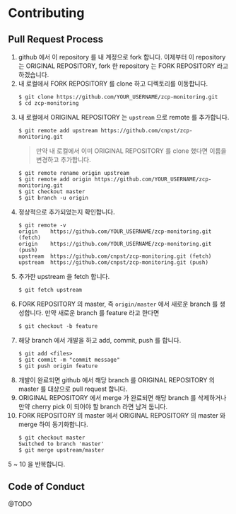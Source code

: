 # Contributing

## Pull Request Process

1. github 에서 이 repository 를 내 계정으로 fork 합니다.
이제부터 이 repository 는 ORIGINAL REPOSITORY, fork 한 repository 는 FORK REPOSITORY 라고 하겠습니다. 
2. 내 로컬에서 FORK REPOSITORY 를 clone 하고 디렉토리를 이동합니다.
    ```
    $ git clone https://github.com/YOUR_USERNAME/zcp-monitoring.git
    $ cd zcp-monitoring
    ```
3. 내 로컬에서 ORIGINAL REPOSITORY 는 `upstream` 으로 remote 를 추가합니다.
    ```
    $ git remote add upstream https://github.com/cnpst/zcp-monitoring.git
    ```
    > 만약 내 로컬에서 이미 ORIGINAL REPOSITORY 를 clone 했다면 이름을 변경하고 추가합니다.
    ```
    $ git remote rename origin upstream
    $ git remote add origin https://github.com/YOUR_USERNAME/zcp-monitoring.git
    $ git checkout master
    $ git branch -u origin
    ```
4. 정상적으로 추가되었는지 확인합니다.
    ```
    $ git remote -v
    origin    https://github.com/YOUR_USERNAME/zcp-monitoring.git (fetch)
    origin    https://github.com/YOUR_USERNAME/zcp-monitoring.git (push)
    upstream  https://github.com/cnpst/zcp-monitoring.git (fetch)
    upstream  https://github.com/cnpst/zcp-monitoring.git (push)
    ```
5. 추가한 upstream 을 fetch 합니다.
    ```
    $ git fetch upstream
    ```
6. FORK REPOSITORY 의 master, 즉 `origin/master` 에서 새로운 branch 를 생성합니다.
만약 새로운 branch 를 feature 라고 한다면 
    ```
    $ git checkout -b feature
    ```
7. 해당 branch 에서 개발을 하고 add, commit, push 를 합니다.
    ```
    $ git add <files>
    $ git commit -m "commit message"
    $ git push origin feature
    ```
8. 개발이 완료되면 github 에서 해당 branch 를 ORIGINAL REPOSITORY 의 master 를 대상으로 pull request 합니다.
9. ORIGINAL REPOSITORY 에서 merge 가 완료되면 해당 branch 를 삭제하거나 만약 cherry pick 이 되어야 할 branch 라면 남겨 둡니다.
10. FORK REPOSITORY 의 master 에서 ORIGINAL REPOSITORY 의 master 와 merge 하여 동기화합니다.
    ```
    $ git checkout master
    Switched to branch 'master'
    $ git merge upstream/master
    ```
5 ~ 10 을 반복합니다.

## Code of Conduct

@TODO